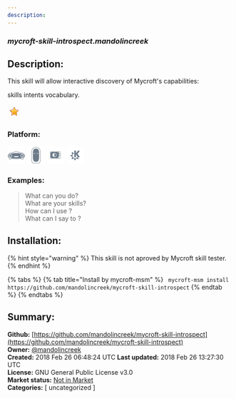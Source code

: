 ```yaml
---
description: 
---
```


### _mycroft-skill-introspect.mandolincreek_  
## Description:  
This skill will allow interactive discovery of Mycroft's capabilities:

skills
intents
vocabulary.
  
![](../.gitbook/assets/star.png)  
### Platform:  
 ![Mark I](../.gitbook/assets/mark-1-icon.png)  ![Mark II](../.gitbook/assets/mark-2-icon.png)  ![Picroft](../.gitbook/assets/picroft-icon.png)  ![plasmoid](../.gitbook/assets/kde.png)   
### Examples:  
> What can you do?  
> What are your skills?  
> How can I use <skill>?  
> What can I say to <intent>?  
  
## Installation:  
{% hint style="warning" %}
This skill is not aproved by Mycroft skill tester.
{% endhint %}
    
{% tabs %}
{% tab title="Install by mycroft-msm" %}
``` mycroft-msm install https://github.com/mandolincreek/mycroft-skill-introspect```
{% endtab %}
  {% endtabs %}
    
## Summary:  
**Github:** [https://github.com/mandolincreek/mycroft-skill-introspect](https://github.com/mandolincreek/mycroft-skill-introspect)  
**Owner:** [@mandolincreek](https://github.com/mandolincreek)  
**Created:** 2018 Feb 26 06:48:24 UTC  **Last updated:** 2018 Feb 26 13:27:30 UTC  
**License:** GNU General Public License v3.0  
**Market status:** [Not in Market](https://market.mycroft.ai/skill/)  
**Categories:** [ uncategorized ]   
